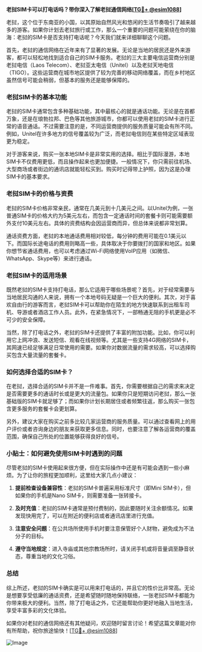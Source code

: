 **老挝SIM卡可以打电话吗？带你深入了解老挝通信网络[[TG💪+ @esim1088](https://t.me/s/esim1088)]**

老挝，这个位于东南亚的小国，以其原始自然风光和悠闲的生活节奏吸引了越来越多的游客。如果你计划去老挝旅行或工作，那么一个重要的问题可能萦绕在你的脑海：老挝的SIM卡是否支持打电话呢？今天我们就来详细聊聊这个问题。

首先，老挝的通信网络在近年来有了显著的发展。无论是当地的居民还是外来游客，都可以轻松地找到适合自己的SIM卡服务。老挝的三大主要电信运营商分别是老挝电信（Laos Telecom）、老挝亚太电信（Unitel）以及老挝天地电信（TIGO）。这些运营商在城市地区提供了较为完善的移动网络覆盖，而在乡村地区虽然信号可能会稍弱，但基本的服务还是能够保障的。

### 老挝SIM卡的基本功能

老挝的SIM卡通常包含多种基础功能，其中最核心的就是通话功能。无论是在首都万象，还是在琅勃拉邦、巴色等其他旅游城市，你都可以使用老挝的SIM卡进行正常的语音通话。不过需要注意的是，不同运营商提供的服务质量可能会有所不同。例如，Unitel在许多地方的信号覆盖较为广泛，而老挝电信则在某些特定区域表现更为稳定。

对于游客来说，购买一张本地SIM卡是非常实用的选择。相比于国际漫游，本地SIM卡不仅费用更低，而且操作起来也更加便捷。一般情况下，你只需前往机场、大型商场或者街边的通讯店就能轻松买到。购买时记得带上护照，因为这是办理SIM卡的基本要求。

### 老挝SIM卡的价格与资费

老挝的SIM卡价格非常亲民，通常在几美元到十几美元之间。以Unitel为例，一张普通SIM卡的价格大约为5美元左右，而包含一定通话时间的套餐卡则可能需要额外支付10美元左右。具体的资费结构会因运营商而异，但总体来说都非常划算。

通话资费方面，老挝的本地通话费用相对较低，每分钟的费用可能在0.1美元以下。而国际长途电话的费用则略高一些，具体取决于你要拨打的国家和地区。如果你想节省通话费用，也可以考虑通过Wi-Fi网络使用VoIP应用（如微信、WhatsApp、Skype等）来进行通话。

### 老挝SIM卡的适用场景

既然老挝的SIM卡支持打电话，那么它适用于哪些场景呢？首先，对于经常需要与当地居民沟通的人来说，拥有一个本地号码无疑是一个巨大的便利。其次，对于喜欢自由行的游客而言，老挝SIM卡可以帮助你在陌生的地方快速联系到出租车司机、导游或者酒店工作人员。此外，在紧急情况下，一部畅通无阻的手机更是必不可少的安全保障。

当然，除了打电话之外，老挝的SIM卡还提供了丰富的附加功能。比如，你可以利用它上网冲浪、发送短信、观看在线视频等。尤其是一些支持4G网络的SIM卡，其网速已经足够满足日常使用的需要。如果你对数据流量的需求较高，可以选择购买包含大量流量的套餐卡。

### 如何选择合适的SIM卡？

在老挝，选择合适的SIM卡并不是一件难事。首先，你需要根据自己的需求来决定是否需要更多的通话时长或是更大的流量包。如果你只是短期访问老挝，那么一张基础版的SIM卡就足够了；而如果你计划长期居住或者频繁往返，那么购买一张包含更多服务的套餐卡会更划算。

另外，建议大家在购买之前多比较几家运营商的服务质量。可以通过查看网上的用户评价或者咨询身边的朋友来获取更多信息。同时，也要注意了解各运营商的覆盖范围，确保自己所处的位置能够获得良好的信号。

### 小贴士：如何避免使用SIM卡时遇到的问题

尽管老挝的SIM卡使用起来很方便，但在实际操作中还是有可能会遇到一些小麻烦。为了让你的旅程更加顺利，这里给大家几点小建议：

1. **提前检查设备兼容性**：老挝的SIM卡普遍采用标准尺寸（即Mini SIM卡），但如果你的手机是Nano SIM卡，则需要准备一张转接卡。
   
2. **及时充值**：老挝的SIM卡通常是预付费制的，因此要随时关注余额情况。如果发现快用完了，可以在附近的便利店或者通讯店里进行充值。

3. **注意安全问题**：在公共场所使用手机时要注意保管好个人财物，避免成为不法分子的目标。

4. **遵守当地规定**：进入寺庙或其他宗教场所时，请关闭手机或将音量调至静音状态，尊重当地的文化习俗。

### 总结

综上所述，老挝的SIM卡确实是可以用来打电话的，并且它的性价比非常高。无论是想要享受低廉的通话资费，还是希望随时随地保持联络，一张老挝SIM卡都能为你带来极大的便利。当然，除了打电话之外，它还能帮助你更好地融入当地生活，享受丰富多彩的文化体验。

如果你对老挝的通信网络还有其他疑问，欢迎随时留言讨论！希望这篇文章能对你有所帮助，祝你旅途愉快！[[TG💪+ @esim1088](https://t.me/s/esim1088)] 

![Image](https://i.postimg.cc/4NQfJmqS/Snipaste-2025-05-13-00-14-12.png)